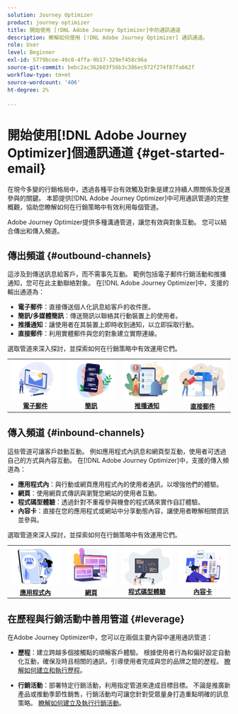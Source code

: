```yaml
---
solution: Journey Optimizer
product: journey optimizer
title: 開始使用 [!DNL Adobe Journey Optimizer]中的通訊通道
description: 瞭解如何使用 [!DNL Adobe Journey Optimizer] 通訊通道。
role: User
level: Beginner
exl-id: 5779bcee-49c0-4ffa-9b17-329ef458c96a
source-git-commit: bebc2ac362603f56b3c386ec972f274f87fa662f
workflow-type: tm+mt
source-wordcount: '406'
ht-degree: 2%

---
```


# 開始使用[!DNL Adobe Journey Optimizer]個通訊通道 {#get-started-email}

在現今多變的行銷格局中，透過各種平台有效觸及對象是建立持續人際關係及促進參與的關鍵。 本節提供[!DNL Adobe Journey Optimizer]中可用通訊管道的完整概觀，協助您瞭解如何在行銷策略中有效利用每個管道。


Adobe Journey Optimizer提供多種溝通管道，讓您有效與對象互動。 您可以結合傳出和傳入頻道。

## 傳出頻道 {#outbound-channels}

這涉及到傳送訊息給客戶，而不需事先互動。 範例包括電子郵件行銷活動和推播通知，您可在此主動聯絡對象。 在[!DNL Adobe Journey Optimizer]中，支援的輸出通道為：

* **電子郵件**：直接傳送個人化訊息給客戶的收件匣。
* **簡訊/多媒體簡訊**：傳送簡訊以聯絡其行動裝置上的使用者。
* **推播通知**：讓使用者在其裝置上即時收到通知，以立即採取行動。
* **直接郵件**：利用實體郵件與您的對象建立實際連線。

選取管道來深入探討，並探索如何在行銷策略中有效運用它們。

<table style="table-layout:fixed"><tr style="border: 0;">
<td><a href="../email/get-started-email.md"><img alt="電子郵件" src="assets/do-not-localize/email.png"></a>
<div align="center"><a href="../email/get-started-email.md"><strong>電子郵件</strong></a></div></td>
<td><a href="../sms/get-started-sms.md"><img alt="簡訊" src="assets/do-not-localize/sms.png"></a>
<div align="center"><a href="../sms/get-started-sms.md"><strong>簡訊</strong></a></div></td>
<td><a href="../push/get-started-push.md"><img alt="推播" src="assets/do-not-localize/push.png"></a>
<div align="center"><a href="../push/get-started-push.md"><strong>推播通知</strong></a></div></td>
<td><a href="../direct-mail/get-started-direct-mail.md"><img alt="直接郵件" src="assets/do-not-localize/direct-mail.jpg"></a>
<div align="center"><a href="../direct-mail/get-started-direct-mail.md"><strong>直接郵件</strong></a></div></td>
</tr></table>

## 傳入頻道 {#inbound-channels}

這些管道可讓客戶啟動互動。 例如應用程式內訊息和網頁型互動，使用者可透過自己的方式與內容互動。 在[!DNL Adobe Journey Optimizer]中，支援的傳入頻道為：

* **應用程式內**：與行動或網頁應用程式內的使用者通訊，以增強他們的體驗。
* **網頁**：使用網頁式傳訊與瀏覽您網站的使用者互動。
* **程式碼型體驗**：透過針對不重複參與機會的程式碼來實作自訂體驗。
* **內容卡**：直接在您的應用程式或網站中分享動態內容，讓使用者瞭解相關資訊並參與。

選取管道來深入探討，並探索如何在行銷策略中有效運用它們。

<table style="table-layout:fixed"><tr style="border: 0;">
<td><a href="../in-app/get-started-in-app.md"><img alt="應用程式內" src="assets/do-not-localize/inapp.jpg"></a>
<div align="center"><a href="../in-app/get-started-in-app.md"><strong>應用程式內</strong></a></div></td>
<td><a href="../web/get-started-web.md"><img alt="網頁" src="assets/do-not-localize/web.jpg"></a>
<div align="center"><a href="../web/get-started-web.md"><strong>網頁</strong></a></div></td>
<td><a href="../code-based/get-started-code-based.md"><img alt="程式碼型體驗" src="assets/do-not-localize/code.png"></a>
<div align="center"><a href="../code-based/get-started-code-based.md"><strong>程式碼型體驗</strong></a></div></td>
<td><a href="../content-card/get-started-content-card.md"><img alt="內容卡片" src="assets/do-not-localize/cards.png"></a>
<div align="center"><a href="../content-card/get-started-content-card.md"><strong>內容卡</strong></a></div></td>
</tr></table>


## 在歷程與行銷活動中善用管道 {#leverage}

在Adobe Journey Optimizer中，您可以在兩個主要內容中運用通訊管道：

* **歷程**：建立跨越多個接觸點的順暢客戶體驗。 根據使用者行為和偏好設定自動化互動，確保及時且相關的通訊，引導使用者完成與您的品牌之間的歷程。 [瞭解如何建立和執行歷程](../building-journeys/journey-gs.md)。

* **行銷活動**：部署特定行銷活動，利用指定管道來達成目標目標。 不論是推廣新產品或推動季節性銷售，行銷活動均可讓您針對受眾量身打造重點明確的訊息策略。 [瞭解如何建立及執行行銷活動](../campaigns/get-started-with-campaigns.md)。

